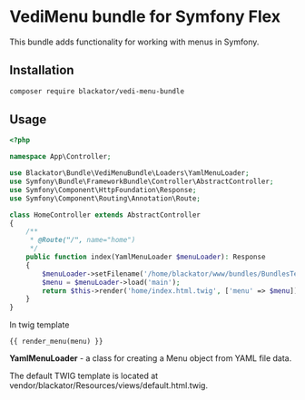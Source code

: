 VediMenu bundle for Symfony Flex
===========================

This bundle adds functionality for working with menus in Symfony.

Installation
------------

```bash
composer require blackator/vedi-menu-bundle
```

Usage
-----

```php
<?php

namespace App\Controller;

use Blackator\Bundle\VediMenuBundle\Loaders\YamlMenuLoader;
use Symfony\Bundle\FrameworkBundle\Controller\AbstractController;
use Symfony\Component\HttpFoundation\Response;
use Symfony\Component\Routing\Annotation\Route;

class HomeController extends AbstractController
{
    /**
     * @Route("/", name="home")
     */
    public function index(YamlMenuLoader $menuLoader): Response
    {
        $menuLoader->setFilename('/home/blackator/www/bundles/BundlesTest/config/menu/main_menu.yaml');
        $menu = $menuLoader->load('main');
        return $this->render('home/index.html.twig', ['menu' => $menu]);
    }
}
```
In twig template
```twig
{{ render_menu(menu) }}
```

**YamlMenuLoader** - a class for creating a Menu object from YAML file data.

The default TWIG template is located at vendor/blackator/Resources/views/default.html.twig.